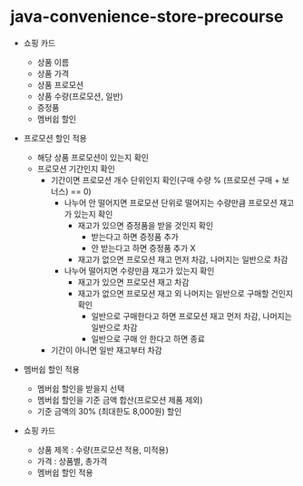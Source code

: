 # java-convenience-store-precourse

* 쇼핑 카드
    * 상품 이름
    * 상품 가격
    * 상품 프로모션
    * 상품 수량(프로모션, 일반)
    * 증정품
    * 멤버쉽 할인

* 프로모션 할인 적용
    * 해당 상품 프로모션이 있는지 확인
    * 프로모션 기간인지 확인
      * 기간이면 프로모션 개수 단위인지 확인(구매 수량 % (프로모션 구매 + 보너스) == 0)
        * 나누어 안 떨어지면 프로모션 단위로 떨어지는 수량만큼 프로모션 재고가 있는지 확인
          * 재고가 있으면 증정품을 받을 것인지 확인
            * 받는다고 하면 증정품 추가
            * 안 받는다고 하면 증정품 추가 X
          * 재고가 없으면 프로모션 재고 먼저 차감, 나머지는 일반으로 차감
        * 나누어 떨어지면 수량만큼 재고가 있는지 확인
          * 재고가 있으면 프로모션 재고 차감
          * 재고가 없으면 프로모션 재고 외 나머지는 일반으로 구매할 건인지 확인
            * 일반으로 구매한다고 하면 프로모션 재고 먼저 차감, 나머지는 일반으로 차감
            * 일반으로 구매 안 한다고 하면 종료
      * 기간이 아니면 일반 재고부터 차감

* 멤버쉽 할인 적용
    * 멤버쉽 할인을 받을지 선택
    * 멤버쉽 할인을 기준 금액 합산(프로모션 제품 제외)
    * 기준 금액의 30% (최대한도 8,000원) 할인

* 쇼핑 카드
    * 상품 제목 : 수량(프로모션 적용, 미적용)
    * 가격 : 상품별, 총가격
    * 멤버쉽 할인 적용
